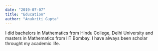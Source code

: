 ```yaml
---
date: "2019-07-07"
title: "Education"
author: "Anukriti Gupta"
---
```


I did bachelors in Mathematics from Hindu College, Delhi University and masters in Mathematics from IIT Bombay. I have always been scholar throught my academic life. 
